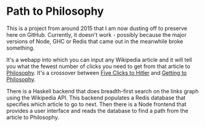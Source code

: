 # Path to Philosophy

This is a project from around 2015 that I am now dusting off to preserve here on GitHub.
Currently, it doesn't work - possibly because the major versions of Node, GHC or Redis that came out in the meanwhile broke something.

It's a webapp into which you can input any Wikipedia article and it will tell you
what the fewest number of clicks you need to get from that article to [Philosophy](https://en.wikipedia.org/wiki/Philosophy).
It's a crossover between [Five Clicks to Hitler](https://en.wikipedia.org/wiki/Wikipedia:Wiki_Game)
and [Getting to Philosophy](https://en.wikipedia.org/wiki/Wikipedia:Getting_to_Philosophy).

There is a Haskell backend that does breadth-first search on the links graph using the Wikipedia API.
This backend populates a Redis database that specifies which article to go to next.
Then there is a Node frontend that provides a user interface and reads the database to find a path from the article to Philosophy.
